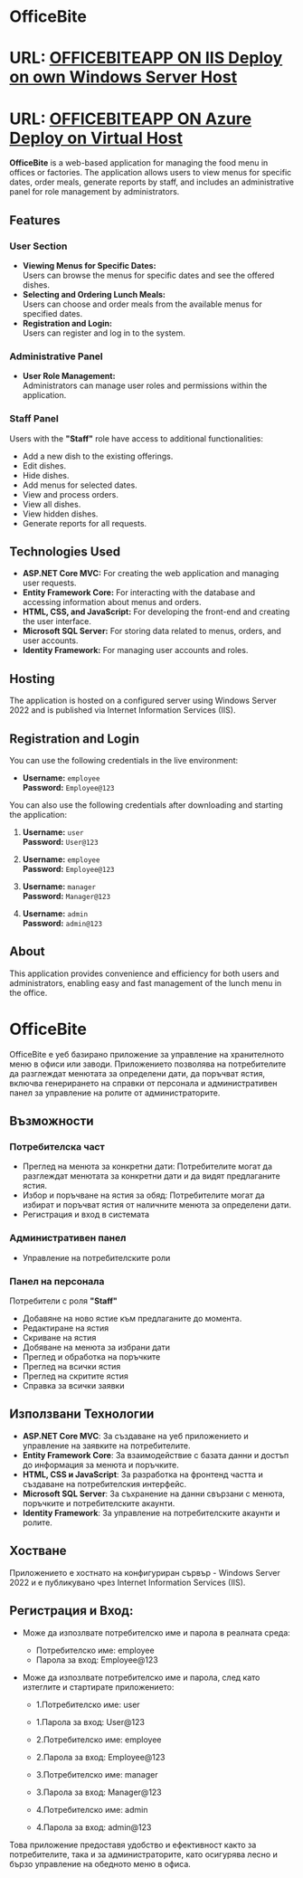 # OfficeBite
# URL: <a href="https://officebite.freeddns.org/"> OFFICEBITEAPP ON IIS Deploy on own Windows Server Host</a>
# URL: <a href="https://officebite.azurewebsites.net/"> OFFICEBITEAPP ON Azure Deploy on Virtual Host</a>

**OfficeBite** is a web-based application for managing the food menu in offices or factories. The application allows users to view menus for specific dates, order meals, generate reports by staff, and includes an administrative panel for role management by administrators.

## Features

### User Section
- **Viewing Menus for Specific Dates:**  
  Users can browse the menus for specific dates and see the offered dishes.
- **Selecting and Ordering Lunch Meals:**  
  Users can choose and order meals from the available menus for specified dates.
- **Registration and Login:**  
  Users can register and log in to the system.

### Administrative Panel
- **User Role Management:**  
  Administrators can manage user roles and permissions within the application.

### Staff Panel
Users with the **"Staff"** role have access to additional functionalities:
- Add a new dish to the existing offerings.
- Edit dishes.
- Hide dishes.
- Add menus for selected dates.
- View and process orders.
- View all dishes.
- View hidden dishes.
- Generate reports for all requests.

## Technologies Used

- **ASP.NET Core MVC:** For creating the web application and managing user requests.
- **Entity Framework Core:** For interacting with the database and accessing information about menus and orders.
- **HTML, CSS, and JavaScript:** For developing the front-end and creating the user interface.
- **Microsoft SQL Server:** For storing data related to menus, orders, and user accounts.
- **Identity Framework:** For managing user accounts and roles.

## Hosting

The application is hosted on a configured server using Windows Server 2022 and is published via Internet Information Services (IIS).

## Registration and Login

You can use the following credentials in the live environment:

- **Username:** `employee`  
  **Password:** `Employee@123`

You can also use the following credentials after downloading and starting the application:

1. **Username:** `user`  
   **Password:** `User@123`

2. **Username:** `employee`  
   **Password:** `Employee@123`

3. **Username:** `manager`  
   **Password:** `Manager@123`

4. **Username:** `admin`  
   **Password:** `admin@123`

## About

This application provides convenience and efficiency for both users and administrators, enabling easy and fast management of the lunch menu in the office.

# OfficeBite

OfficeBite е уеб базирано приложение за управление на хранителното меню в офиси или заводи.
Приложението позволява на потребителите да разглеждат менютата за определени дати, да поръчват ястия, включва генерирането на справки от персонала и административен панел за управление на ролите от администраторите.
    
## Възможности

### Потребителска част
- Преглед на менюта за конкретни дати: 
Потребителите могат да разглеждат менютата за конкретни дати и да видят предлаганите ястия.
- Избор и поръчване на ястия за обяд:
Потребителите могат да избират и поръчват ястия от наличните менюта за определени дати.
- Регистрация и вход в системата

### Административен панел
- Управление на потребителските роли

### Панел на персонала
Потребители с роля **"Staff"**
- Добавяне на ново ястие към предлаганите до момента.
- Редактиране на ястия
- Скриване на ястия
- Добяване на менюта за избрани дати
- Преглед и обработка на поръчките
- Преглед на всички ястия
- Преглед на скритите ястия
- Справка за всички заявки
  
## Използвани Технологии

- **ASP.NET Core MVC**: За създаване на уеб приложението и управление на заявките на потребителите.
- **Entity Framework Core**: За взаимодействие с базата данни и достъп до информация за менюта и поръчките.
- **HTML, CSS и JavaScript**: За разработка на фронтенд частта и създаване на потребителския интерфейс.
- **Microsoft SQL Server**: За съхранение на данни свързани с менюта, поръчките и потребителските акаунти.
- **Identity Framework**: За управление на потребителските акаунти и ролите.

## Хостване

Приложението е хостнато на конфигуриран сървър - Windows Server 2022 и е публикувано чрез Internet Information Services (IIS).

## Регистрация и Вход:
- Може да изпозлвате потребителско име и парола в реалната среда:
  * Потребителско име: employee
  * Парола за вход: Employee@123
  
- Може да изпозлвате потребителско име и парола, след като изтеглите и стартирате приложението:
  * 1.Потребителско име: user
  * 1.Парола за вход: User@123
    
  * 2.Потребителско име: employee
  * 2.Парола за вход: Employee@123
    
  * 3.Потребителско име: manager
  * 3.Парола за вход: Manager@123
 
  * 4.Потребителско име: admin
  * 4.Парола за вход: admin@123


Това приложение предоставя удобство и ефективност както за потребителите, така и за администраторите, 
като осигурява лесно и бързо управление на обедното меню в офиса.

